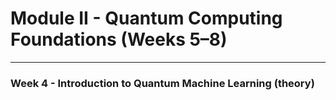 <!-- .slide: data-background="#E6F7FF" -->

# Module II - Quantum Computing Foundations (Weeks 5–8) <!-- .element: class="r-fit-text" -->

---

<!-- .slide: data-background="#ffffffff" -->

<section data-transition="none">

### Week 4 - Introduction to Quantum Machine Learning (theory)<!-- .element: class="r-fit-text" -->



</section>

<!-- ============================================================================ -->